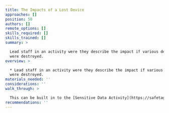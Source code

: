 ```yaml
---
title: The Impacts of a Lost Device
approaches: []
position: 50
authors: []
remote_options: []
skills_required: []
skills_trained: []
summary: >

  Lead staff in an activity were they describe the impact if various devices
  were destroyed.
overview: >

  * Lead staff in an activity were they describe the impact if various devices
  were destroyed.
materials_needed: ''
considerations: ''
walk_through: >

  This can be built in to the [Sensitive Data Activity](https://safetag.org/activities/sensitive_data).
recommendations: ''
---
```


